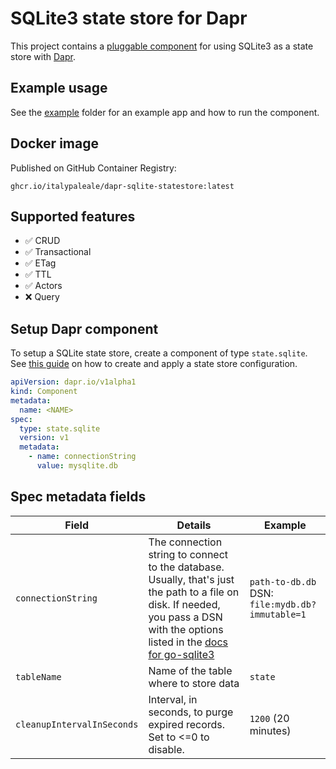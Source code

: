 # SQLite3 state store for Dapr

This project contains a [pluggable component](https://docs.dapr.io/operations/components/pluggable-components/pluggable-components-overview/) for using SQLite3 as a state store with [Dapr](https://dapr.io).

## Example usage

See the [example](/example/) folder for an example app and how to run the component.

## Docker image

Published on GitHub Container Registry:

```text
ghcr.io/italypaleale/dapr-sqlite-statestore:latest
```

## Supported features

- ✅ CRUD
- ✅ Transactional
- ✅ ETag
- ✅ TTL
- ✅ Actors
- ❌ Query

## Setup Dapr component

To setup a SQLite state store, create a component of type `state.sqlite`. See [this guide](https://docs.dapr.io/developing-applications/building-blocks/state-management/howto-get-save-state/) on how to create and apply a state store configuration.

```yaml
apiVersion: dapr.io/v1alpha1
kind: Component
metadata:
  name: <NAME>
spec:
  type: state.sqlite
  version: v1
  metadata:
    - name: connectionString
      value: mysqlite.db
```

## Spec metadata fields

| Field              | Details | Example |
|--------------------| --------- | ---------|
| `connectionString` | The connection string to connect to the database. Usually, that's just the path to a file on disk. If needed, you pass a DSN with the options listed in the [docs for go-sqlite3](https://github.com/mattn/go-sqlite3#connection-string) | `path-to-db.db`<br>DSN: `file:mydb.db?immutable=1` |
| `tableName` | Name of the table where to store data | `state` |
| `cleanupIntervalInSeconds` | Interval, in seconds, to purge expired records. Set to <=0 to disable. | `1200` (20 minutes) |
